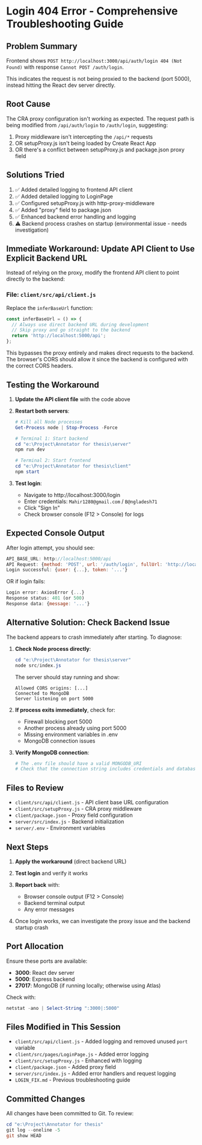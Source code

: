 # Login 404 Error - Comprehensive Troubleshooting Guide

## Problem Summary
Frontend shows `POST http://localhost:3000/api/auth/login 404 (Not Found)` with response `Cannot POST /auth/login`.

This indicates the request is not being proxied to the backend (port 5000), instead hitting the React dev server directly.

## Root Cause
The CRA proxy configuration isn't working as expected. The request path is being modified from `/api/auth/login` to `/auth/login`, suggesting:
1. Proxy middleware isn't intercepting the `/api/*` requests
2. OR setupProxy.js isn't being loaded by Create React App
3. OR there's a conflict between setupProxy.js and package.json proxy field

## Solutions Tried
1. ✅ Added detailed logging to frontend API client
2. ✅ Added detailed logging to LoginPage  
3. ✅ Configured setupProxy.js with http-proxy-middleware
4. ✅ Added "proxy" field to package.json
5. ✅ Enhanced backend error handling and logging
6. ⚠️ Backend process crashes on startup (environmental issue - needs investigation)

## Immediate Workaround: Update API Client to Use Explicit Backend URL

Instead of relying on the proxy, modify the frontend API client to point directly to the backend:

### File: `client/src/api/client.js`

Replace the `inferBaseUrl` function:

```javascript
const inferBaseUrl = () => {
  // Always use direct backend URL during development
  // Skip proxy and go straight to the backend
  return 'http://localhost:5000/api';
};
```

This bypasses the proxy entirely and makes direct requests to the backend. The browser's CORS should allow it since the backend is configured with the correct CORS headers.

## Testing the Workaround

1. **Update the API client file** with the code above
2. **Restart both servers**:
   ```powershell
   # Kill all Node processes
   Get-Process node | Stop-Process -Force
   
   # Terminal 1: Start backend
   cd "e:\Project\Annotator for thesis\server"
   npm run dev
   
   # Terminal 2: Start frontend
   cd "e:\Project\Annotator for thesis\client"
   npm start
   ```

3. **Test login**:
   - Navigate to http://localhost:3000/login
   - Enter credentials: `Mahir1280@gmail.com` / `B@ngladesh71`
   - Click "Sign In"
   - Check browser console (F12 > Console) for logs

## Expected Console Output

After login attempt, you should see:
```javascript
API_BASE_URL: http://localhost:5000/api
API Request: {method: 'POST', url: '/auth/login', fullUrl: 'http://localhost:5000/api/auth/login'}
Login successful: {user: {...}, token: '...'}
```

OR if login fails:
```javascript
Login error: AxiosError {...}
Response status: 401 (or 500)
Response data: {message: '...'}
```

## Alternative Solution: Check Backend Issue

The backend appears to crash immediately after starting. To diagnose:

1. **Check Node process directly**:
   ```powershell
   cd "e:\Project\Annotator for thesis\server"
   node src/index.js
   ```
   
   The server should stay running and show:
   ```
   Allowed CORS origins: [...]
   Connected to MongoDB
   Server listening on port 5000
   ```

2. **If process exits immediately**, check for:
   - Firewall blocking port 5000
   - Another process already using port 5000
   - Missing environment variables in .env
   - MongoDB connection issues

3. **Verify MongoDB connection**:
   ```powershell
   # The .env file should have a valid MONGODB_URI
   # Check that the connection string includes credentials and database name
   ```

## Files to Review

- `client/src/api/client.js` - API client base URL configuration
- `client/src/setupProxy.js` - CRA proxy middleware
- `client/package.json` - Proxy field configuration
- `server/src/index.js` - Backend initialization
- `server/.env` - Environment variables

## Next Steps

1. **Apply the workaround** (direct backend URL)
2. **Test login** and verify it works
3. **Report back** with:
   - Browser console output (F12 > Console)
   - Backend terminal output
   - Any error messages

4. Once login works, we can investigate the proxy issue and the backend startup crash

## Port Allocation

Ensure these ports are available:
- **3000**: React dev server
- **5000**: Express backend
- **27017**: MongoDB (if running locally; otherwise using Atlas)

Check with:
```powershell
netstat -ano | Select-String ":3000|:5000"
```

## Files Modified in This Session

- `client/src/api/client.js` - Added logging and removed unused `port` variable
- `client/src/pages/LoginPage.js` - Added error logging
- `client/src/setupProxy.js` - Enhanced with logging  
- `client/package.json` - Added proxy field
- `server/src/index.js` - Added error handlers and request logging
- `LOGIN_FIX.md` - Previous troubleshooting guide

## Committed Changes

All changes have been committed to Git. To review:
```powershell
cd "e:\Project\Annotator for thesis"
git log --oneline -5
git show HEAD
```
